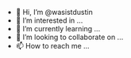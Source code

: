 - 👋 Hi, I’m @wasistdustin
- 👀 I’m interested in ...
- 🌱 I’m currently learning ...
- 💞️ I’m looking to collaborate on ...
- 📫 How to reach me ...

<!---
wasistdustin/wasistdustin is a ✨ special ✨ repository because its `README.md` (this file) appears on your GitHub profile.
You can click the Preview link to take a look at your changes.
--->
